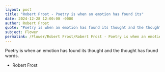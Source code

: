 ```yaml
---
layout: post
title: "Robert Frost - Poetry is when an emotion has found its"
date: 2024-12-28 12:00:00 -0000
author: Robert Frost
quote: "Poetry is when an emotion has found its thought and the thought has found words."
subject: Flower
permalink: /Flower/Robert Frost/Robert Frost - Poetry is when an emotion has found its
---
```


Poetry is when an emotion has found its thought and the thought has found words.

- Robert Frost

